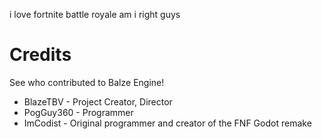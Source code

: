i love fortnite battle royale am i right guys



# Credits
See who contributed to Balze Engine!

* BlazeTBV - Project Creator, Director
* PogGuy360 - Programmer 
* ImCodist - Original programmer and creator of the FNF Godot remake
